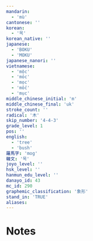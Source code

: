 ```yaml
---
mandarin:
  - 'mù'
cantonese: ''
korean:
  - '목'
korean_native: ''
japanese:
  - 'BOKU'
  - 'MOKU'
japanese_nanori: ''
vietnamese:
  - 'mộc'
  - 'móc'
  - 'mọc'
  - 'mốc'
  - 'mục'
middle_chinese_initial: 'm'
middle_chinese_final: 'uk'
stroke_count: ''
radical: '木'
skip_number: '4-4-3'
grade_level: 1
pos: ''
english:
  - 'tree'
  - 'bush'
羅馬字: 'mog'
韓文: '목'
joyo_level: ''
hsk_level: ''
hanmun_edu_level: ''
danayo_id: 43
mc_id: 290
graphemic_classification: '象形'
stand_in: 'TRUE'
aliases:
---
```


# Notes
